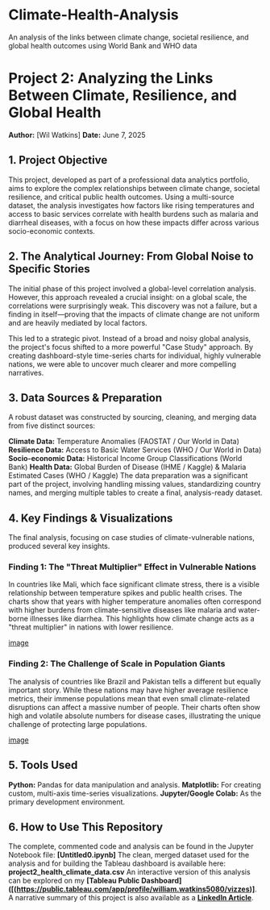 # Climate-Health-Analysis
An analysis of the links between climate change, societal resilience, and global health outcomes using World Bank and WHO data
# Project 2: Analyzing the Links Between Climate, Resilience, and Global Health

**Author:** [Wil Watkins]
**Date:** June 7, 2025

## 1. Project Objective
This project, developed as part of a professional data analytics portfolio, aims to explore the complex relationships between climate change, societal resilience, and critical public health outcomes. Using a multi-source dataset, the analysis investigates how factors like rising temperatures and access to basic services correlate with health burdens such as malaria and diarrheal diseases, with a focus on how these impacts differ across various socio-economic contexts.

## 2. The Analytical Journey: From Global Noise to Specific Stories
The initial phase of this project involved a global-level correlation analysis. However, this approach revealed a crucial insight: on a global scale, the correlations were surprisingly weak. This discovery was not a failure, but a finding in itself—proving that the impacts of climate change are not uniform and are heavily mediated by local factors.

This led to a strategic pivot. Instead of a broad and noisy global analysis, the project's focus shifted to a more powerful "Case Study" approach. By creating dashboard-style time-series charts for individual, highly vulnerable nations, we were able to uncover much clearer and more compelling narratives.

## 3. Data Sources & Preparation
A robust dataset was constructed by sourcing, cleaning, and merging data from five distinct sources:

**Climate Data:** Temperature Anomalies (FAOSTAT / Our World in Data)
**Resilience Data:** Access to Basic Water Services (WHO / Our World in Data)
**Socio-economic Data:** Historical Income Group Classifications (World Bank)
**Health Data:** Global Burden of Disease (IHME / Kaggle) & Malaria Estimated Cases (WHO / Kaggle)
The data preparation was a significant part of the project, involving handling missing values, standardizing country names, and merging multiple tables to create a final, analysis-ready dataset.

## 4. Key Findings & Visualizations
The final analysis, focusing on case studies of climate-vulnerable nations, produced several key insights.

### Finding 1: The "Threat Multiplier" Effect in Vulnerable Nations
In countries like Mali, which face significant climate stress, there is a visible relationship between temperature spikes and public health crises. The charts show that years with higher temperature anomalies often correspond with higher burdens from climate-sensitive diseases like malaria and water-borne illnesses like diarrhea. This highlights how climate change acts as a "threat multiplier" in nations with lower resilience.

[image](https://github.com/user-attachments/assets/940e1499-ed87-47e6-85c3-958ce9040c99)

### Finding 2: The Challenge of Scale in Population Giants
The analysis of countries like Brazil and Pakistan tells a different but equally important story. While these nations may have higher average resilience metrics, their immense populations mean that even small climate-related disruptions can affect a massive number of people. Their charts often show high and volatile absolute numbers for disease cases, illustrating the unique challenge of protecting large populations.

[image](https://github.com/user-attachments/assets/3a6f6977-e650-42d7-984e-9c96495d7f08)

## 5. Tools Used

**Python:** Pandas for data manipulation and analysis.
**Matplotlib:** For creating custom, multi-axis time-series visualizations.
**Jupyter/Google Colab:** As the primary development environment.
## 6. How to Use This Repository

The complete, commented code and analysis can be found in the Jupyter Notebook file: **[Untitled0.ipynb]**
The clean, merged dataset used for the analysis and for building the Tableau dashboard is available here: **project2_health_climate_data.csv**
An interactive version of this analysis can be explored on my **[Tableau Public Dashboard]([(https://public.tableau.com/app/profile/william.watkins5080/vizzes)]**.
A narrative summary of this project is also available as a **[LinkedIn Article](link-to-your-linkedin-article)**.
